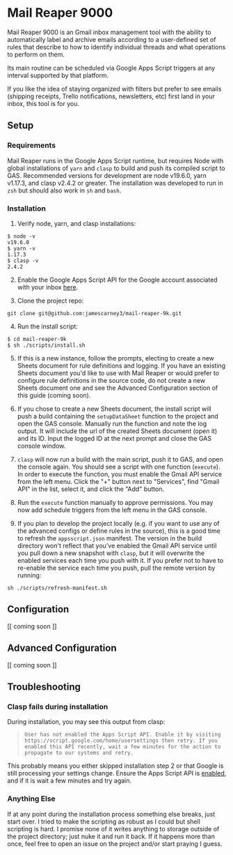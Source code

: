 
# Mail Reaper 9000
Mail Reaper 9000 is an Gmail inbox management tool with the ability to automatically label and archive emails according to a user-defined set of rules that describe to how to identify individual threads and what operations to perform on them.

Its main routine can be scheduled via Google Apps Script triggers at any interval supported by that platform.

If you like the idea of staying organized with filters but prefer to see emails (shipping receipts, Trello notifications, newsletters, etc) first land in your inbox, this tool is for you.

## Setup
### Requirements
Mail Reaper runs in the Google Apps Script runtime, but requires Node with global installations of `yarn` and `clasp` to build and push its compiled script to GAS. Recommended versions for development are node v19.6.0, yarn v1.17.3, and clasp v2.4.2 or greater. The installation was developed to run in `zsh` but should also work in `sh` and `bash`.

### Installation
1. Verify node, yarn, and clasp installations:
```
$ node -v
v19.6.0
$ yarn -v
1.17.3
$ clasp -v
2.4.2
```

2. Enable the Google Apps Script API for the Google account associated with your inbox [here](https://script.google.com/home/usersettings).

3. Clone the project repo:
```
git clone git@github.com:jamescarney3/mail-reaper-9k.git
```

4. Run the install script:
```
$ cd mail-reaper-9k
$ sh ./scripts/install.sh
```

5. If this is a new instance, follow the prompts, electing to create a new Sheets document for rule definitions and logging. If you have an existing Sheets document you'd like to use with Mail Reaper or would prefer to configure rule definitions in the source code, do not create a new Sheets document one and see the Advanced Configuration section of this guide (coming soon).

6. If you chose to create a new Sheets document, the install script will push a build containing the `setupDataSheet` function to the project and open the GAS console. Manually run the function and note the log output. It will include the url of the created Sheets document (open it) and its ID. Input the logged ID at the next prompt and close the GAS console window.

7. `clasp` will now run a build with the main script, push it to GAS, and open the console again. You should see a script with one function (`execute`). In order to execute the function, you must enable the Gmail API service from the left menu. Click the "+" button next to "Services", find "Gmail API" in the list, select it, and click the "Add" button.

8. Run the `execute` function manually to approve permissions. You may now add schedule triggers from the left menu in the GAS console.

9. If you plan to develop the project locally (e.g. if you want to use any of the advanced configs or define rules in the source), this is a good time to refresh the `appsscript.json` manifest. The version in the build directory won't reflect that you've enabled the Gmail API service until you pull down a new snapshot with `clasp`, but it will overwrite the enabled services each time you push with it. If you prefer not to have to re-enable the service each time you push, pull the remote version by running:
```
sh ./scripts/refresh-manifest.sh
```

## Configuration
[[ coming soon ]]

## Advanced Configuration
[[ coming soon ]]

## Troubleshooting
### Clasp fails during installation
During installation, you may see this output from clasp:

> `User has not enabled the Apps Script API. Enable it by visiting https://script.google.com/home/usersettings then retry. If you enabled this API recently, wait a few minutes for the action to propagate to our systems and retry.`

This probably means you either skipped installation step 2 or that Google is still processing your settings change. Ensure the Apps Script API is [enabled](https://script.google.com/home/usersettings), and if it is wait a few minutes and try again.

### Anything Else
If at any point during the installation process something else breaks, just start over. I tried to make the scripting as robust as I could but shell scripting is hard. I promise none of it writes anything to storage outside of the project directory; just nuke it and run it back. If it happens more than once, feel free to open an issue on the project and/or start praying I guess.
